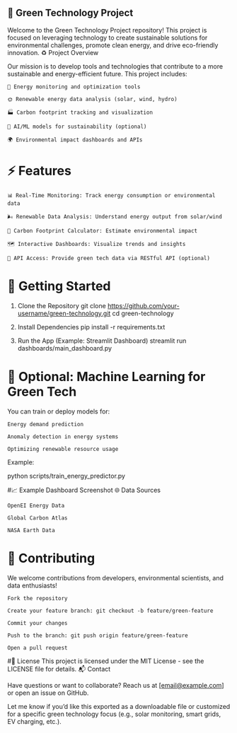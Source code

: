 ## 🌱 Green Technology Project

Welcome to the Green Technology Project repository! This project is focused on leveraging technology to create sustainable solutions for environmental challenges, promote clean energy, and drive eco-friendly innovation.
♻️ Project Overview

Our mission is to develop tools and technologies that contribute to a more sustainable and energy-efficient future. This project includes:

    🔋 Energy monitoring and optimization tools

    🌞 Renewable energy data analysis (solar, wind, hydro)

    🏭 Carbon footprint tracking and visualization

    🧠 AI/ML models for sustainability (optional)

    🌍 Environmental impact dashboards and APIs


# ⚡ Features

    📊 Real-Time Monitoring: Track energy consumption or environmental data

    🌬️ Renewable Data Analysis: Understand energy output from solar/wind

    🧮 Carbon Footprint Calculator: Estimate environmental impact

    🗺️ Interactive Dashboards: Visualize trends and insights

    🔗 API Access: Provide green tech data via RESTful API (optional)

# 🚀 Getting Started
1. Clone the Repository
git clone https://github.com/your-username/green-technology.git
cd green-technology

2. Install Dependencies
pip install -r requirements.txt

3. Run the App (Example: Streamlit Dashboard)
streamlit run dashboards/main_dashboard.py

# 🧠 Optional: Machine Learning for Green Tech
You can train or deploy models for:

    Energy demand prediction

    Anomaly detection in energy systems

    Optimizing renewable resource usage

Example:

python scripts/train_energy_predictor.py

#📈 Example Dashboard Screenshot
🌐 Data Sources

    OpenEI Energy Data

    Global Carbon Atlas

    NASA Earth Data

# 🤝 Contributing
We welcome contributions from developers, environmental scientists, and data enthusiasts!

    Fork the repository

    Create your feature branch: git checkout -b feature/green-feature

    Commit your changes

    Push to the branch: git push origin feature/green-feature

    Open a pull request

#📄 License
This project is licensed under the MIT License - see the LICENSE file for details.
📬 Contact

Have questions or want to collaborate? Reach us at [email@example.com] or open an issue on GitHub.

Let me know if you’d like this exported as a downloadable file or customized for a specific green technology focus (e.g., solar monitoring, smart grids, EV charging, etc.).
